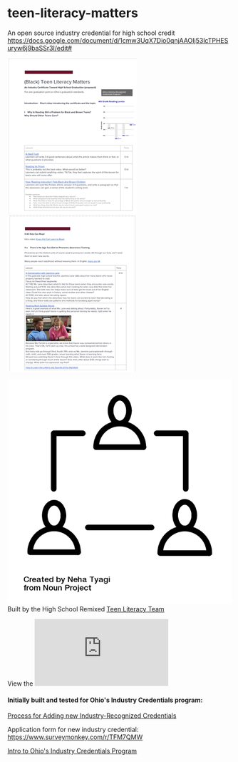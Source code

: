 # teen-literacy-matters

An open source industry credential for high school credit
https://docs.google.com/document/d/1cmw3UqX7Dio0qnjAAOIj53lcTPHESuryw6j9baSSr3I/edit#

![preview](images/previewpage1.png) ![preview](images/previewpage2.png)

![team](images/noun_group_2218264.png)
Built by the High School Remixed
[Teen Literacy Team](https://docs.google.com/document/d/1cmw3UqX7Dio0qnjAAOIj53lcTPHESuryw6j9baSSr3I/edit?usp=sharing)


View the ![Current draft credential spec](https://github.com/High-School-Remixed/teen-literacy-matters/blob/main/Black%20Teen%20Literacy%20Matters.pdf)





#### Initially built and tested for Ohio's Industry Credentials program:
[Process for Adding new Industry-Recognized Credentials](http://education.ohio.gov/Topics/Ohio-s-Graduation-Requirements/Industry-Recognized-Credentials/Process-for-adding-new-industry-recognized-credent)

Application form for new industry credential: https://www.surveymonkey.com/r/TFM7QMW


[Intro to Ohio's Industry Credentials Program](http://education.ohio.gov/Topics/Ohio-s-Graduation-Requirements/Industry-Recognized-Credentials)

